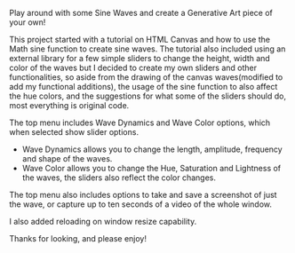 ﻿Play around with some Sine Waves and create a Generative Art piece of your own!

This project started with a tutorial on HTML Canvas and how to use the Math sine function to create sine waves. The tutorial also included using an external library for a few simple sliders to change the height, width and color of the waves but I decided to create my own sliders and other functionalities, so aside from the drawing of the canvas waves(modified to add my functional additions), the usage of the sine function to also affect the hue colors, and the suggestions for what some of the sliders should do, most everything is original code. 

The top menu includes Wave Dynamics and Wave Color options, which when selected show slider options. 

- Wave Dynamics allows you to change the length, amplitude, frequency and shape of the waves.
- Wave Color allows you to change the Hue, Saturation and Lightness of the waves, the sliders also reflect the color changes.

The top menu also includes options to take and save a screenshot of just the wave, or capture up to ten seconds of a video of the whole window.  

I also added reloading on window resize capability. 

Thanks for looking, and please enjoy!



